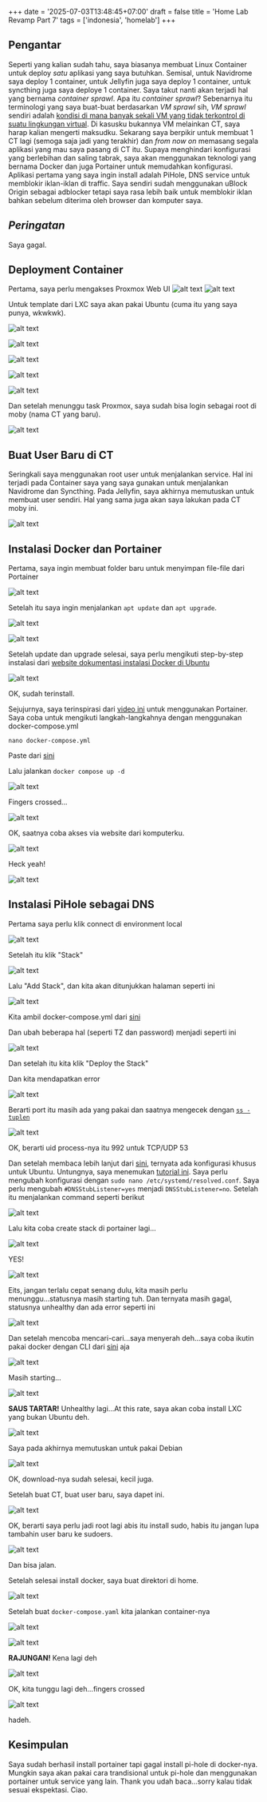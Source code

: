 +++
date = '2025-07-03T13:48:45+07:00'
draft = false
title = 'Home Lab Revamp Part 7'
tags = ['indonesia', 'homelab']
+++
## Pengantar
Seperti yang kalian sudah tahu, saya biasanya membuat Linux Container untuk deploy _satu_ aplikasi yang saya butuhkan. Semisal, untuk Navidrome saya deploy 1 container, untuk Jellyfin juga saya deploy 1 container, untuk syncthing juga saya deploye 1 container. Saya takut nanti akan terjadi hal yang bernama _container sprawl_. Apa itu _container sprawl_? Sebenarnya itu terminologi yang saya buat-buat berdasarkan _VM sprawl_ sih, _VM sprawl_ sendiri adalah [kondisi di mana banyak sekali VM yang tidak terkontrol di suatu lingkungan virtual](https://www.ibm.com/think/topics/vm-sprawl). Di kasusku bukannya VM melainkan CT, saya harap kalian mengerti maksudku. Sekarang saya berpikir untuk membuat 1 CT lagi (semoga saja jadi yang terakhir) dan _from now on_ memasang segala aplikasi yang mau saya pasang di CT itu. Supaya menghindari konfigurasi yang berlebihan dan saling tabrak, saya akan menggunakan teknologi yang bernama Docker dan juga Portainer untuk memudahkan konfigurasi. Aplikasi pertama yang saya ingin install adalah PiHole, DNS service untuk memblokir iklan-iklan di traffic. Saya sendiri sudah menggunakan uBlock Origin sebagai adblocker tetapi saya rasa lebih baik untuk memblokir iklan bahkan sebelum diterima oleh browser dan komputer saya.

## _Peringatan_

Saya gagal.

## Deployment Container
Pertama, saya perlu mengakses Proxmox Web UI
![alt text](image.png)
![alt text](image-1.png)

Untuk template dari LXC saya akan pakai Ubuntu (cuma itu yang saya punya, wkwkwk).

![alt text](image-2.png)

![alt text](image-3.png)

![alt text](image-4.png)

![alt text](image-5.png)

![alt text](image-6.png)

Dan setelah menunggu task Proxmox, saya sudah bisa login sebagai root di moby (nama CT yang baru).

![alt text](image-7.png)

## Buat User Baru di CT
Seringkali saya menggunakan root user untuk menjalankan service. Hal ini terjadi pada Container saya yang saya gunakan untuk menjalankan Navidrome dan Syncthing. Pada Jellyfin, saya akhirnya memutuskan untuk membuat user sendiri. Hal yang sama juga akan saya lakukan pada CT moby ini.

![alt text](image-8.png)

## Instalasi Docker dan Portainer

Pertama, saya ingin membuat folder baru untuk menyimpan file-file dari Portainer

![alt text](image-9.png)

Setelah itu saya ingin menjalankan `apt update` dan `apt upgrade`.

![alt text](image-10.png)

![alt text](image-11.png)

Setelah update dan upgrade selesai, saya perlu mengikuti step-by-step instalasi dari [website dokumentasi instalasi Docker di Ubuntu](https://docs.docker.com/engine/install/ubuntu/)

![alt text](image-12.png)

OK, sudah terinstall.

Sejujurnya, saya terinspirasi dari [video ini](https://youtu.be/fWDqCNcvUPs?si=uT-TS79O-KplCi9C&t=512) untuk menggunakan Portainer. Saya coba untuk mengikuti langkah-langkahnya dengan menggunakan docker-compose.yml

`nano docker-compose.yml`

Paste dari [sini](https://github.com/xholicka/portainer-templates/blob/main/portainer/docker-compose.yml)

Lalu jalankan `docker compose up -d`

![alt text](image-13.png)

Fingers crossed...

![alt text](image-14.png)

OK, saatnya coba akses via website dari komputerku.

![alt text](image-15.png)

Heck yeah!

![alt text](image-16.png)

## Instalasi PiHole sebagai DNS

Pertama saya perlu klik connect di environment local

![alt text](image-17.png)

Setelah itu klik "Stack"

![alt text](image-18.png)

Lalu "Add Stack", dan kita akan ditunjukkan halaman seperti ini

![alt text](image-19.png)

Kita ambil docker-compose.yml dari [sini](https://github.com/pi-hole/docker-pi-hole/#running-pi-hole-docker)

Dan ubah beberapa hal (seperti TZ dan password) menjadi seperti ini

![alt text](image-20.png)

Dan setelah itu kita klik "Deploy the Stack"

Dan kita mendapatkan error

![alt text](image-21.png)

Berarti port itu masih ada yang pakai dan saatnya mengecek dengan [`ss -tuplen`](https://serverfault.com/questions/309052/check-if-port-is-open-or-closed-on-a-linux-server)

![alt text](image-22.png)

OK, berarti uid process-nya itu 992 untuk TCP/UDP 53

Dan setelah membaca lebih lanjut dari [sini](https://github.com/pi-hole/docker-pi-hole#installing-on-ubuntu), ternyata ada konfigurasi khusus untuk Ubuntu. Untungnya, saya menemukan [tutorial ini](https://pimylifeup.com/pi-hole-docker/). Saya perlu mengubah konfigurasi dengan `sudo nano /etc/systemd/resolved.conf`. Saya perlu mengubah `#DNSStubListener=yes` menjadi `DNSStubListener=no`. Setelah itu menjalankan command seperti berikut

![alt text](image-23.png)

Lalu kita coba create stack di portainer lagi...

![alt text](image-24.png)

YES!

![alt text](image-25.png)

Eits, jangan terlalu cepat senang dulu, kita masih perlu menunggu...statusnya masih starting tuh. Dan ternyata masih gagal, statusnya unhealthy dan ada error seperti ini

![alt text](image-26.png)

Dan setelah mencoba mencari-cari...saya menyerah deh...saya coba ikutin pakai docker dengan CLI dari [sini](https://pimylifeup.com/pi-hole-docker/) aja

![alt text](image-27.png)

Masih starting...

![alt text](image-28.png)

**SAUS TARTAR!** Unhealthy lagi...At this rate, saya akan coba install LXC yang bukan Ubuntu deh.

![alt text](image-29.png)

Saya pada akhirnya memutuskan untuk pakai Debian

![alt text](image-30.png)

OK, download-nya sudah selesai, kecil juga.

Setelah buat CT, buat user baru, saya dapet ini.

![alt text](image-31.png)

OK, berarti saya perlu jadi root lagi abis itu install sudo, habis itu jangan lupa tambahin user baru ke sudoers.

![alt text](image-32.png)

Dan bisa jalan.

Setelah selesai install docker, saya buat direktori di home.

![alt text](image-33.png)

Setelah buat `docker-compose.yaml` kita jalankan container-nya

![alt text](image-34.png)

![alt text](image-35.png)

**RAJUNGAN!** Kena lagi deh

![alt text](image-36.png)

OK, kita tunggu lagi deh...fingers crossed

![alt text](image-37.png)

hadeh.

## Kesimpulan

Saya sudah berhasil install portainer tapi gagal install pi-hole di docker-nya. Mungkin saya akan pakai cara trandisional untuk pi-hole dan menggunakan portainer untuk service yang lain. Thank you udah baca...sorry kalau tidak sesuai ekspektasi. Ciao.